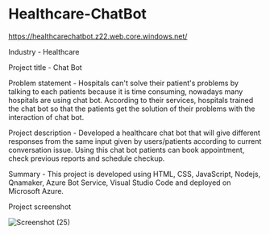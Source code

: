 # Healthcare-ChatBot
https://healthcarechatbot.z22.web.core.windows.net/

Industry - Healthcare

Project title - Chat Bot

Problem statement - Hospitals can't solve their patient's problems by talking to each patients because it is time consuming, nowadays many hospitals are using chat bot. According to their services, hospitals trained the chat bot so that the patients get the solution of their problems with the interaction of chat bot.

Project description - Developed a healthcare chat bot that will give different responses from the same input given by users/patients according to current conversation issue. Using this chat bot patients can book appointment, check previous reports and schedule checkup.

Summary - This project is developed using HTML, CSS, JavaScript, Nodejs, Qnamaker, Azure Bot Service, Visual Studio Code and deployed on Microsoft Azure.

Project screenshot 

![Screenshot (25)](https://user-images.githubusercontent.com/76840115/145606900-cdf29b06-52ce-4941-bad3-6978b81b1745.png)
